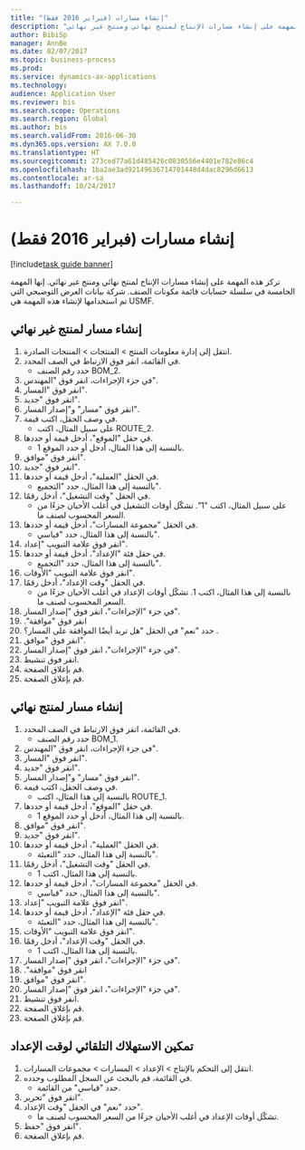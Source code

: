 ```yaml
--- 
title: "إنشاء مسارات (فبراير 2016 فقط)"
description: "تركز هذه المهمة على إنشاء مسارات الإنتاج لمنتج نهائي ومنتج غير نهائي."
author: BibiSp
manager: AnnBe
ms.date: 02/07/2017
ms.topic: business-process
ms.prod: 
ms.service: dynamics-ax-applications
ms.technology: 
audience: Application User
ms.reviewer: bis
ms.search.scope: Operations
ms.search.region: Global
ms.author: bis
ms.search.validFrom: 2016-06-30
ms.dyn365.ops.version: AX 7.0.0
ms.translationtype: HT
ms.sourcegitcommit: 273ced77a61d485426c0830556e4401e782e86c4
ms.openlocfilehash: 1ba2ae3ad92149636714701448d4dac8296d6613
ms.contentlocale: ar-sa
ms.lasthandoff: 10/24/2017

---
```

# <a name="create-routes-february-2016-only"></a>إنشاء مسارات (فبراير 2016 فقط)

[!include[task guide banner](../../includes/task-guide-banner.md)]

تركز هذه المهمة على إنشاء مسارات الإنتاج لمنتج نهائي ومنتج غير نهائي. إنها المهمة الخامسة في سلسلة حسابات قائمة مكونات الصنف. شركة بيانات العرض التوضيحي التي تم استخدامها لإنشاء هذه المهمة هي USMF.‬


## <a name="create-a-route-for-a-semi-finished-product"></a>إنشاء مسار لمنتج غير نهائي
1. انتقل إلى إدارة معلومات المنتج > المنتجات > المنتجات الصادرة.
2. في القائمة، انقر فوق الارتباط في الصف المحدد.
    * حدد رقم الصنف BOM_2.  
3. في جزء الإجراءات، انقر فوق "المهندس".
4. انقر فوق "المسار".
5. انقر فوق "جديد".
6. انقر فوق "مسار" و"إصدار المسار".
7. في وصف الحقل، اكتب قيمة.
    * على سبيل المثال، اكتب ROUTE_2.  
8. في حقل "الموقع"، أدخل قيمة أو حددها.
    * بالنسبة إلى هذا المثال، أدخل أو حدد الموقع 1.  
9. انقر فوق "موافق".
10. انقر فوق "جديد".
11. في الحقل "العملية"، أدخل قيمة أو حددها.
    * بالنسبة إلى هذا المثال، حدد "التجميع‬".  
12. في الحقل "وقت التشغيل"، أدخل رقمًا.
    * على سبيل المثال، اكتب "1". تشكّل أوقات التشغيل في أغلب الأحيان جزءًا من السعر المحسوب لصنف ما.  
13. في الحقل "مجموعة المسارات"، أدخل قيمة أو حددها.
    * بالنسبة إلى هذا المثال، حدد "قياسي".  
14. انقر فوق علامة التبويب "إعداد".
15. في حقل فئة "الإعداد"، أدخل قيمة أو حددها.
    * بالنسبة إلى هذا المثال، حدد "التجميع‬".  
16. انقر فوق علامة التبويب "الأوقات".
17. في الحقل "وقت الإعداد"، أدخل رقمًا.
    * بالنسبة إلى هذا المثال، اكتب 1. تشكّل أوقات الإعداد في أغلب الأحيان جزءًا من السعر المحسوب لصنف ما.  
18. في جزء "الإجراءات"، انقر فوق "إصدار المسار".
19. انقر فوق "‏‫موافقة".
20. حدد "نعم" في الحقل "هل تريد أيضًا الموافقة على المسار؟ .
21. انقر فوق "موافق".
22. في جزء "الإجراءات"، انقر فوق "إصدار المسار".
23. انقر فوق تنشيط.
24. قم بإغلاق الصفحة.
25. قم بإغلاق الصفحة.

## <a name="create-a-route-for-a-finished-product"></a>إنشاء مسار لمنتج نهائي
1. في القائمة، انقر فوق الارتباط في الصف المحدد.
    * حدد رقم الصنف BOM_1.  
2. في جزء الإجراءات، انقر فوق "المهندس".
3. انقر فوق "المسار".
4. انقر فوق "جديد".
5. انقر فوق "مسار" و"إصدار المسار".
6. في وصف الحقل، اكتب قيمة.
    * بالنسبة إلى هذا المثال، اكتب ROUTE_1.  
7. في حقل "الموقع"، أدخل قيمة أو حددها.
    * بالنسبة إلى هذا المثال، أدخل أو حدد الموقع 1.  
8. انقر فوق "موافق".
9. انقر فوق "جديد".
10. في الحقل "العملية"، أدخل قيمة أو حددها.
    * بالنسبة إلى هذا المثال، حدد "التعبئة‬".  
11. في الحقل "وقت التشغيل"، أدخل رقمًا.
    * بالنسبة إلى هذا المثال، اكتب 1.  
12. في الحقل "مجموعة المسارات"، أدخل قيمة أو حددها.
    * بالنسبة إلى هذا المثال، حدد "قياسي".  
13. انقر فوق علامة التبويب "إعداد".
14. في حقل فئة "الإعداد"، أدخل قيمة أو حددها.
    * بالنسبة إلى هذا المثال، حدد "التعبئة‬".  
15. انقر فوق علامة التبويب "الأوقات".
16. في الحقل "وقت الإعداد"، أدخل رقمًا.
    * بالنسبة إلى هذا المثال، اكتب 1.  
17. في جزء "الإجراءات"، انقر فوق "إصدار المسار".
18. انقر فوق "‏‫موافقة".
19. انقر فوق "موافق".
20. في جزء "الإجراءات"، انقر فوق "إصدار المسار".
21. انقر فوق تنشيط.
22. قم بإغلاق الصفحة.
23. قم بإغلاق الصفحة.

## <a name="enable-automatic-consumption-of-setup-time"></a>تمكين الاستهلاك التلقائي لوقت الإعداد
1. انتقل إلى التحكم بالإنتاج > الإعداد > المسارات > مجموعات المسارات‬.
2. في القائمة، قم بالبحث عن السجل المطلوب وحدده.
    * حدد "قياسي" من القائمة.  
3. انقر فوق "تحرير".
4. حدد "نعم" في الحقل "وقت الإعداد".
    * تشكّل أوقات الإعداد في أغلب الأحيان جزءًا من السعر المحسوب لصنف ما.  
5. انقر فوق "حفظ".
6. قم بإغلاق الصفحة.


